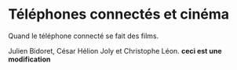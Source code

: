 # Téléphones connectés et cinéma

Quand le téléphone connecté se fait des films.

Julien Bidoret, César Hélion Joly et Christophe Léon.
**ceci est une modification**